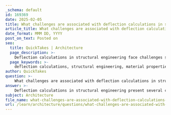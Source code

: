 ```yaml
---
_schema: default
id: 169369
date: 2025-02-05
title: What challenges are associated with deflection calculations in structural engineering?
article_title: What challenges are associated with deflection calculations in structural engineering?
date_format: MMM DD, YYYY
post_on_text: Posted on
seo:
  title: QuickTakes | Architecture
  page_description: >-
    Deflection calculations in structural engineering face challenges such as material variability, load unpredictability, geometric influences, boundary conditions, environmental impacts, interaction of loads, compliance with regulatory standards, and the complexity of innovative structural designs.
  page_keywords: >-
    deflection calculations, structural engineering, material properties, load variability, geometric considerations, boundary conditions, environmental factors, complex load interactions, regulatory compliance, innovative design solutions
author: QuickTakes
question: >-
    What challenges are associated with deflection calculations in structural engineering?
answer: >-
    Deflection calculations in structural engineering present several challenges that engineers must navigate to ensure the safety and stability of structures. Here are some of the key challenges associated with these calculations:\n\n1. **Material Properties**: Different materials exhibit varying degrees of elasticity, strength, and ductility. Understanding how these properties affect deflection is crucial. For instance, materials like steel have high tensile strength and low deflection under load, while materials like wood may have higher deflection rates. Engineers must accurately account for these properties in their calculations.\n\n2. **Load Variability**: Structures are subjected to various loads, including dead loads (permanent/static loads), live loads (temporary/dynamic loads), and environmental loads (wind, snow, seismic). The variability and unpredictability of these loads can complicate deflection calculations. Engineers must consider worst-case scenarios and factor in safety margins.\n\n3. **Geometric Considerations**: The shape and dimensions of structural elements significantly influence deflection. For example, longer spans tend to experience greater deflection. Engineers must carefully design and analyze the geometry of beams, columns, and other structural components to minimize deflection while maintaining aesthetic and functional requirements.\n\n4. **Boundary Conditions**: The way a structure is supported (fixed, pinned, or free) affects its deflection behavior. Different boundary conditions lead to different deflection profiles, and engineers must accurately model these conditions in their calculations to predict how the structure will behave under load.\n\n5. **Environmental Factors**: External factors such as temperature changes, moisture content, and environmental degradation can affect material properties and, consequently, deflection. Engineers must consider these factors, especially in regions with extreme weather conditions, to ensure long-term structural integrity.\n\n6. **Complex Load Interactions**: In many cases, loads do not act independently. For example, wind loads can interact with live loads, leading to compounded effects on deflection. Engineers must use advanced analytical methods, such as finite element analysis, to accurately predict these interactions.\n\n7. **Regulatory Compliance**: Structural engineers must adhere to building codes and standards that dictate acceptable deflection limits for various types of structures. Navigating these regulations while ensuring that the design meets both safety and aesthetic goals can be challenging.\n\n8. **Innovative Design Solutions**: As architectural trends evolve towards more open and expansive spaces, innovative structural solutions such as cantilevers and trusses are often employed. While these designs can enhance aesthetics and functionality, they also introduce complexities in deflection calculations that must be carefully managed.\n\nIn summary, deflection calculations in structural engineering are influenced by a multitude of factors, including material properties, load variability, geometric considerations, boundary conditions, environmental factors, complex load interactions, regulatory compliance, and innovative design solutions. Addressing these challenges requires a comprehensive understanding of structural behavior and advanced engineering principles.
subject: Architecture
file_name: what-challenges-are-associated-with-deflection-calculations-in-structural-engineering.md
url: /learn/architecture/questions/what-challenges-are-associated-with-deflection-calculations-in-structural-engineering
---
```


&nbsp;